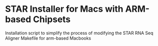 # STAR Installer for Macs with ARM-based Chipsets

Installation script to simplify the process of modifying the STAR RNA Seq Aligner Makefile for arm-based Macbooks
